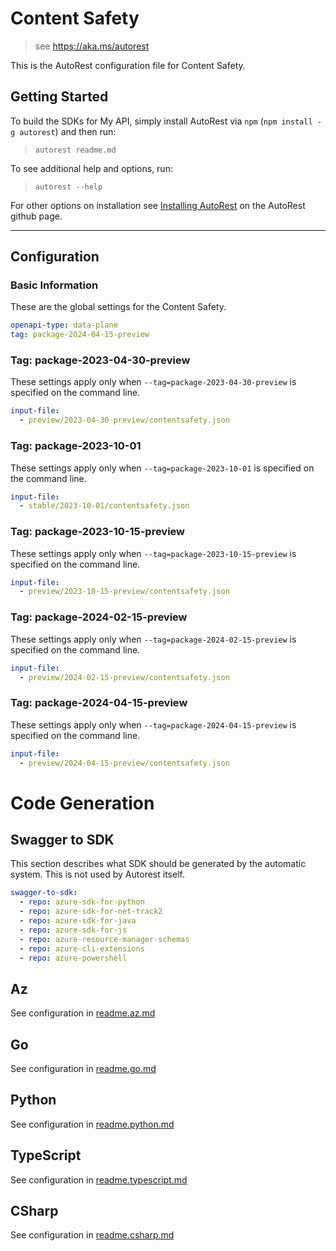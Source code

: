 # Content Safety

> see <https://aka.ms/autorest>

This is the AutoRest configuration file for Content Safety.

## Getting Started

To build the SDKs for My API, simply install AutoRest via `npm` (`npm install -g autorest`) and then run:

> `autorest readme.md`

To see additional help and options, run:

> `autorest --help`

For other options on installation see [Installing AutoRest](https://aka.ms/autorest/install) on the AutoRest github page.

---

## Configuration

### Basic Information

These are the global settings for the Content Safety.

```yaml
openapi-type: data-plane
tag: package-2024-04-15-preview
```

### Tag: package-2023-04-30-preview

These settings apply only when `--tag=package-2023-04-30-preview` is specified on the command line.

```yaml $(tag) == 'package-2023-04-30-preview'
input-file:
  - preview/2023-04-30-preview/contentsafety.json
```

### Tag: package-2023-10-01

These settings apply only when `--tag=package-2023-10-01` is specified on the command line.

```yaml $(tag) == 'package-2023-10-01'
input-file:
  - stable/2023-10-01/contentsafety.json
```

### Tag: package-2023-10-15-preview

These settings apply only when `--tag=package-2023-10-15-preview` is specified on the command line.

```yaml $(tag) == 'package-2023-10-15-preview'
input-file:
  - preview/2023-10-15-preview/contentsafety.json
```

### Tag: package-2024-02-15-preview

These settings apply only when `--tag=package-2024-02-15-preview` is specified on the command line.

```yaml $(tag) == 'package-2024-02-15-preview'
input-file:
  - preview/2024-02-15-preview/contentsafety.json
```

### Tag: package-2024-04-15-preview

These settings apply only when `--tag=package-2024-04-15-preview` is specified on the command line.

```yaml $(tag) == 'package-2024-04-15-preview'
input-file:
  - preview/2024-04-15-preview/contentsafety.json
```

# Code Generation

## Swagger to SDK

This section describes what SDK should be generated by the automatic system.
This is not used by Autorest itself.

```yaml $(swagger-to-sdk)
swagger-to-sdk:
  - repo: azure-sdk-for-python
  - repo: azure-sdk-for-net-track2
  - repo: azure-sdk-for-java
  - repo: azure-sdk-for-js
  - repo: azure-resource-manager-schemas
  - repo: azure-cli-extensions
  - repo: azure-powershell
```

## Az

See configuration in [readme.az.md](./readme.az.md)

## Go

See configuration in [readme.go.md](./readme.go.md)

## Python

See configuration in [readme.python.md](./readme.python.md)

## TypeScript

See configuration in [readme.typescript.md](./readme.typescript.md)

## CSharp

See configuration in [readme.csharp.md](./readme.csharp.md)
